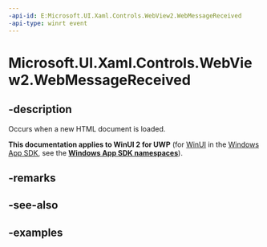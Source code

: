 ```yaml
---
-api-id: E:Microsoft.UI.Xaml.Controls.WebView2.WebMessageReceived
-api-type: winrt event
---
```


# Microsoft.UI.Xaml.Controls.WebView2.WebMessageReceived

<!--
public event Windows.Foundation.TypedEventHandler<Microsoft.UI.Xaml.Controls.WebView2,Microsoft.UI.Xaml.Controls.WebView2WebMessageReceivedEventArgs> WebMessageReceived;
-->

## -description

Occurs when a new HTML document is loaded.

**This documentation applies to WinUI 2 for UWP** (for [WinUI](/windows/apps/winui/winui3/) in the [Windows App SDK](/windows/apps/windows-app-sdk/), see the **[Windows App SDK namespaces](/windows/windows-app-sdk/api/winrt/)**).

## -remarks

## -see-also

## -examples
